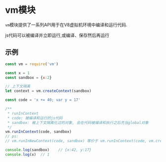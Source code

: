 
# vm模块
` vm `模块提供了一系列API用于在V8虚拟机环境中编译和运行代码.

js代码可以被编译并立即运行,或编译、保存然后再运行



## 示例
```javascript
const vm = require('vm')

const x = 1
const sandbox = {x:2}

// 上下文隔离
let context = vm.createContext(sandbox)

const code = 'x += 40; var y = 17'

/**
 * runInContext
 * code: 被编译和运行的js代码
 * sandbox: 被上下文隔离化过的对象, 会在代码被编译和执行之后充当global对象
 */
vm.runInContext(code, sandbox)
// ps:
// vm.runInNewContext(code, sandbox) 等价于 vm.runInContext(code, vm.createContext(sandbox))

console.log(sandbox)    // {x:42, y:17}
console.log(x)  // 1
```